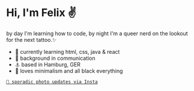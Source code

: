 # Hi, I'm Felix ✌️

by day I'm learning how to code, by night I'm a queer nerd on the lookout for the next tattoo.✨

- 🌱 currently learning html, css, java & react
- 📰 background in communication 
- ⚓️ based in Hamburg, GER
- 🖤 loves minimalism and all black everything

[`📸 sporadic photo updates via Insta`](https://www.instagram.com/rythinks/)
